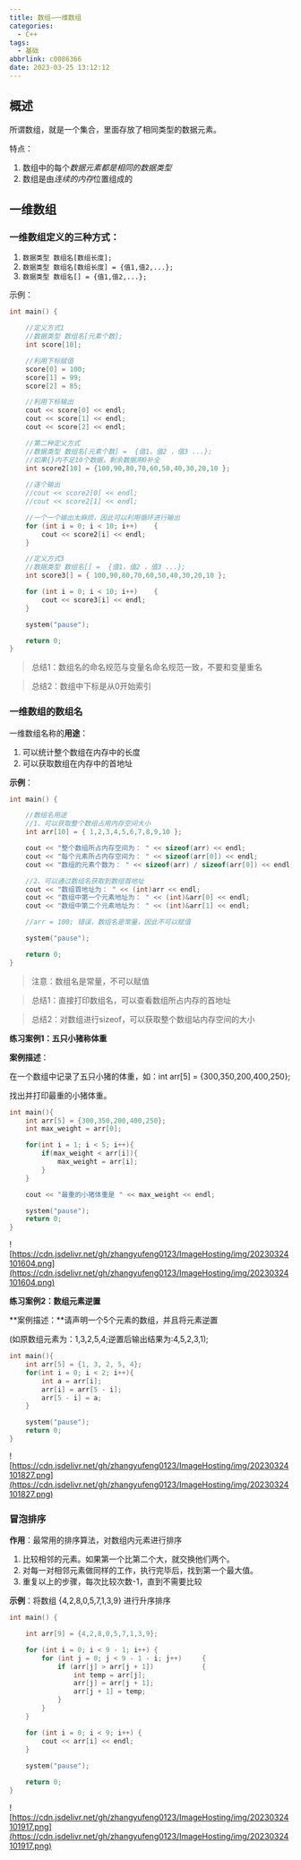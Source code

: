 ```yaml
---
title: 数组—一维数组
categories:
  - C++
tags:
  - 基础
abbrlink: c0086366
date: 2023-03-25 13:12:12
---
```


## 概述

所谓数组，就是一个集合，里面存放了相同类型的数据元素。

特点：

1. 数组中的每个*数据元素都是相同的数据类型*
2. 数组是由*连续的内存*位置组成的

## 一维数组

### 一维数组定义的三种方式：

1. `数据类型 数组名[数组长度];`
2. `数据类型 数组名[数组长度] = {值1,值2,...};`
3. `数据类型 数组名[] = {值1,值2,...};`

示例：

```cpp
int main() {

	//定义方式1
	//数据类型 数组名[元素个数];
	int score[10];

	//利用下标赋值
	score[0] = 100;
	score[1] = 99;
	score[2] = 85;

	//利用下标输出
	cout << score[0] << endl;
	cout << score[1] << endl;
	cout << score[2] << endl;

	//第二种定义方式
	//数据类型 数组名[元素个数] =  {值1，值2 ，值3 ...};
	//如果{}内不足10个数据，剩余数据用0补全
	int score2[10] = {100,90,80,70,60,50,40,30,20,10 };
	
	//逐个输出
	//cout << score2[0] << endl;
	//cout << score2[1] << endl;

	//一个一个输出太麻烦，因此可以利用循环进行输出
	for (int i = 0; i < 10; i++)	{
		cout << score2[i] << endl;
	}

	//定义方式3
	//数据类型 数组名[] =  {值1，值2 ，值3 ...};
	int score3[] = { 100,90,80,70,60,50,40,30,20,10 };

	for (int i = 0; i < 10; i++)	{
		cout << score3[i] << endl;
	}

	system("pause");

	return 0;
}
```

> 总结1：数组名的命名规范与变量名命名规范一致，不要和变量重名
> 

> 总结2：数组中下标是从0开始索引
> 

### 一维数组的数组名

一维数组名称的**用途**：

1. 可以统计整个数组在内存中的长度
2. 可以获取数组在内存中的首地址

**示例**：

```cpp
int main() {

	//数组名用途
	//1、可以获取整个数组占用内存空间大小
	int arr[10] = { 1,2,3,4,5,6,7,8,9,10 };

	cout << "整个数组所占内存空间为： " << sizeof(arr) << endl;
	cout << "每个元素所占内存空间为： " << sizeof(arr[0]) << endl;
	cout << "数组的元素个数为： " << sizeof(arr) / sizeof(arr[0]) << endl;

	//2、可以通过数组名获取到数组首地址
	cout << "数组首地址为： " << (int)arr << endl;
	cout << "数组中第一个元素地址为： " << (int)&arr[0] << endl;
	cout << "数组中第二个元素地址为： " << (int)&arr[1] << endl;

	//arr = 100; 错误，数组名是常量，因此不可以赋值

	system("pause");

	return 0;
}
```

> 注意：数组名是常量，不可以赋值
> 

> 总结1：直接打印数组名，可以查看数组所占内存的首地址
> 

> 总结2：对数组进行sizeof，可以获取整个数组站内存空间的大小
> 

**练习案例1：五只小猪称体重**

**案例描述**：

在一个数组中记录了五只小猪的体重，如：int arr[5] = {300,350,200,400,250};

找出并打印最重的小猪体重。

```cpp
int main(){
	int arr[5] = {300,350,200,400,250};
	int max_weight = arr[0];

	for(int i = 1; i < 5; i++){
		if(max_weight < arr[i]){
			max_weight = arr[i];
		}
	}

	cout << "最重的小猪体重是 " << max_weight << endl;

	system("pause");
	return 0;
}
```

![https://cdn.jsdelivr.net/gh/zhangyufeng0123/ImageHosting/img/20230324101604.png](https://cdn.jsdelivr.net/gh/zhangyufeng0123/ImageHosting/img/20230324101604.png)

**练习案例2：数组元素逆置**

**案例描述：**请声明一个5个元素的数组，并且将元素逆置

(如原数组元素为：1,3,2,5,4;逆置后输出结果为:4,5,2,3,1);

```cpp
int main(){
	int arr[5] = {1, 3, 2, 5, 4};
	for(int i = 0; i < 2; i++){
		int a = arr[i];
		arr[i] = arr[5 - i];
		arr[5 - i] = a;
	}

	system("pause");
	return 0;
}
```

![https://cdn.jsdelivr.net/gh/zhangyufeng0123/ImageHosting/img/20230324101827.png](https://cdn.jsdelivr.net/gh/zhangyufeng0123/ImageHosting/img/20230324101827.png)

### 冒泡排序

**作用**：最常用的排序算法，对数组内元素进行排序

1. 比较相邻的元素。如果第一个比第二个大，就交换他们两个。
2. 对每一对相邻元素做同样的工作，执行完毕后，找到第一个最大值。
3. 重复以上的步骤，每次比较次数-1，直到不需要比较

**示例**：将数组 {4,2,8,0,5,7,1,3,9} 进行升序排序

```cpp
int main() {

	int arr[9] = {4,2,8,0,5,7,1,3,9};

	for (int i = 0; i < 9 - 1; i++)	{
		for (int j = 0; j < 9 - 1 - i; j++)		{
			if (arr[j] > arr[j + 1])			{
				int temp = arr[j];
				arr[j] = arr[j + 1];
				arr[j + 1] = temp;
			}
		}
	}

	for (int i = 0; i < 9; i++)	{
		cout << arr[i] << endl;
	}
    
	system("pause");

	return 0;
}
```

![https://cdn.jsdelivr.net/gh/zhangyufeng0123/ImageHosting/img/20230324101917.png](https://cdn.jsdelivr.net/gh/zhangyufeng0123/ImageHosting/img/20230324101917.png)